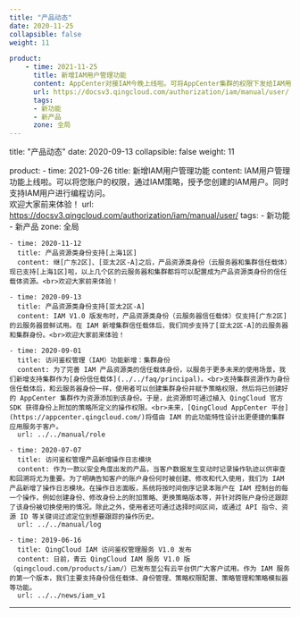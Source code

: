 ```yaml
---
title: "产品动态"
date: 2020-11-25
collapsible: false
weight: 11

product:
    - time: 2021-11-25
      title: 新增IAM用户管理功能
      content: AppCenter对接IAM今晚上线啦。可将AppCenter集群的权限下发给IAM用户与身份，进行AppCenter集群的管理与维护。<br>欢迎大家前来体验！
      url: https://docsv3.qingcloud.com/authorization/iam/manual/user/
      tags:
      - 新功能
      - 新产品
      zone: 全局
---
```

title: "产品动态"
date: 2020-09-13
collapsible: false
weight: 11

product:
    - time: 2021-09-26
      title: 新增IAM用户管理功能
      content: IAM用户管理功能上线啦。可以将您账户的权限，通过IAM策略，授予您创建的IAM用户。同时支持IAM用户进行编程访问。<br>欢迎大家前来体验！
      url: https://docsv3.qingcloud.com/authorization/iam/manual/user/
      tags:
      - 新功能
      - 新产品
      zone: 全局

    - time: 2020-11-12
      title: 产品资源类身份支持[上海1区]
      content: 继[广东2区]、[亚太2区-A]之后，产品资源类身份（云服务器和集群信任载体）现已支持[上海1区]啦，以上几个区的云服务器和集群都将可以配置成为产品资源类身份的信任载体资源。<br>欢迎大家前来体验！

    - time: 2020-09-13
      title: 产品资源类身份支持[亚太2区-A]
      content: IAM V1.0 版发布时，产品资源类身份（云服务器信任载体）仅支持[广东2区]的云服务器尝鲜试用。在 IAM 新增集群信任载体后，我们同步支持了[亚太2区-A]的云服务器和集群身份。<br>欢迎大家前来体验！

    - time: 2020-09-01
      title: 访问鉴权管理（IAM）功能新增：集群身份
      content: 为了完善 IAM 产品资源类的信任载体身份，以服务于更多未来的使用场景，我们新增支持集群作为[身份信任载体](../../faq/principal)。<br>支持集群资源作为身份信任载体后，和云服务器身份一样，使用者可以创建集群身份并赋予策略权限，然后将已创建好的 AppCenter 集群作为资源添加到该身份。于是，此资源即可通过植入 QingCloud 官方 SDK 获得身份上附加的策略所定义的操作权限。<br>未来，[QingCloud AppCenter 平台](https://appcenter.qingcloud.com/)将借由 IAM 的此功能特性设计出更便捷的集群应用服务于客户。
      url: ../../manual/role

    - time: 2020-07-07
      title: 访问鉴权管理产品新增操作日志模块
      content: 作为一款以安全角度出发的产品，当客户数据发生变动时记录操作轨迹以供审查和回溯将尤为重要。为了明确告知客户的账户身份何时被创建、修改和代入使用，我们为 IAM 产品新增了操作日志模块。在操作日志面板，系统将按时间倒序记录本账户在 IAM 控制台的每一个操作，例如创建身份、修改身份上的附加策略、更换策略版本等，并针对跨账户身份还跟踪了该身份被切换使用的情况。除此之外，使用者还可通过选择时间区间，或通过 API 指令、资源 ID 等关键词过滤定位到想要跟踪的操作历史。
      url: ../../manual/log

    - time: 2019-06-16
      title: QingCloud IAM 访问鉴权管理服务 V1.0 发布
      content: 日前，青云 QingCloud IAM 服务 V1.0 版（qingcloud.com/products/iam/）已发布至公有云平台供广大客户试用。作为 IAM 服务的第一个版本，我们主要支持身份信任载体、身份管理、策略权限配置、策略管理和策略模拟器等功能。
      url: ../../news/iam_v1

---

<!-- 设置上述参数可生成产品动态页  -->
